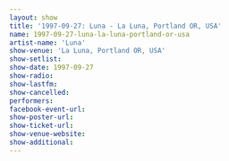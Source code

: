 ```yaml
---
layout: show
title: '1997-09-27: Luna - La Luna, Portland OR, USA'
name: 1997-09-27-luna-la-luna-portland-or-usa
artist-name: 'Luna'
show-venue: 'La Luna, Portland OR, USA'
show-setlist: 
show-date: 1997-09-27
show-radio: 
show-lastfm: 
show-cancelled: 
performers: 
facebook-event-url: 
show-poster-url: 
show-ticket-url: 
show-venue-website: 
show-additional: 
---
```


